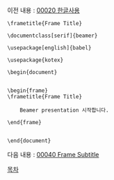 이전 내용 : [00020 한글사용](./00020_한글사용.md)

```
\frametitle{Frame Title}
```

```
\documentclass[serif]{beamer} 

\usepackage[english]{babel}

\usepackage{kotex} 

\begin{document}


\begin{frame}
\frametitle{Frame Title}

	Beamer presentation 시작합니다.

\end{frame}


\end{document}
```


다음 내용 : [00040 Frame Subtitle](./00040_Frame_Subtitle.md)


[목차](./README.md)
